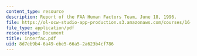 ```yaml
---
content_type: resource
description: Report of the FAA Human Factors Team, June 18, 1996.
file: https://ol-ocw-studio-app-production.s3.amazonaws.com/courses/16-422-human-supervisory-control-of-automated-systems-spring-2004/8d7eb9b46a49ebe566a52a623b4cf786_interfac.pdf
file_type: application/pdf
resourcetype: Document
title: interfac.pdf
uid: 8d7eb9b4-6a49-ebe5-66a5-2a623b4cf786
---
```

